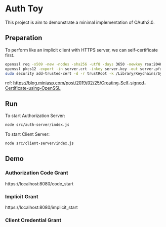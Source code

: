 # Auth Toy
This project is aim to demonstrate a minimal implementation of OAuth2.0.

## Preparation
To perform like an implicit client with HTTPS server, we can self-certificate first.
```bash
openssl req -x509 -new -nodes -sha256 -utf8 -days 3650 -newkey rsa:2048 -keyout server.key -out server.crt -config ssl.conf
openssl pkcs12 -export -in server.crt -inkey server.key -out server.pfx
sudo security add-trusted-cert -d -r trustRoot -k /Library/Keychains/System.keychain server.crt
```
ref: https://blog.miniasp.com/post/2019/02/25/Creating-Self-signed-Certificate-using-OpenSSL

## Run

To start Authorization Server:
```bash
node src/auth-server/index.js
```

To start Client Server:
```bash
node src/client-server/index.js
```

## Demo

### Authorization Code Grant
https://localhost:8080/code_start

### Implicit Grant
https://localhost:8080/implicit_start

### Client Credential Grant
